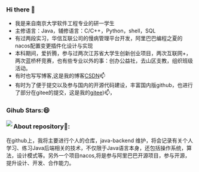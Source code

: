 ### Hi there 👋

<!--
**lyf712/lyf712** is a ✨ _special_ ✨ repository because its `README.md` (this file) appears on your GitHub profile.

Here are some ideas to get you started:

- 🔭 I’m currently working on ...
- 🌱 I’m currently learning ...
- 👯 I’m looking to collaborate on ...
- 🤔 I’m looking for help with ...
- 💬 Ask me about ...
- 📫 How to reach me: ...
- 😄 Pronouns: ...
- ⚡ Fun fact: ...
-->

- 我是来自南京大学软件工程专业的研一学生
- 主修语言：Java，辅修语言：C/C++，Python，shell，SQL
- 有过两段实习，华信互联公司的慢病管理平台开发，阿里巴巴编程之夏的nacos配置变更插件化设计与实现
- 本科期间，爱折腾，参与过两次江苏省大学生创新创业项目，两次互联网+，两次蓝桥杯竞赛，也有些专业以外的事：创办公益社，去山区支教，组织班级活动。
- 有时也写写博客,这是我的博客[CSDN](https://blog.csdn.net/qq_44654974?spm=1019.2139.3001.5343)📫
- 有时为了便于提交以及参与国内的开源代码建设，丰富国内版github，也进行了部分在gitee的提交，这是我的[gitee](https://gitee.com/li-yunfei-712))📫，

### Gihub Stars:😄

<img align="left" src="https://github-readme-stats.vercel.app/api?username=lyf712&show_icons=true">


### About repository🤔:

在github上，我将主要进行个人的仓库，java-backend 维护，将会记录有关个人学习、练习Java后端相关的技术，不仅限于Java语言本身，还包括操作系统，算法，设计模式等。另外一个项目nacos,将是参与阿里巴巴开源项目，参与开源，提升设计、开发、合作能力。
